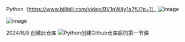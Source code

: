 Python（https://www.bilibili.com/video/BV1qW4y1a7fU?p=1）
![image](https://github.com/user-attachments/assets/8ee0420d-1230-4969-abba-6a4eac1d4625)


![image](https://github.com/user-attachments/assets/c8c0a3c8-38d9-4307-bebd-4b4cbcdf56d8)

2024/8/8 创建此仓库
![Python创建Github仓库后的第一节课](https://github.com/user-attachments/assets/869c3aa4-2d53-46bf-87a1-2f2e95e01f35)
